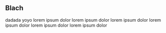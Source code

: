 ## Blach

dadada yoyo lorem ipsum dolor lorem ipsum dolor lorem ipsum dolor lorem ipsum dolor lorem ipsum dolor lorem ipsum dolor
